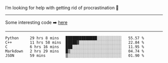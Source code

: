 I’m looking for help with getting rid of procrastination 🤔

-----

Some interesting code :arrow_right: [here](https://github.com/zhen8838/playground)

-----

<!--START_SECTION:waka-->
```text
Python     29 hrs 8 mins   ██████████████░░░░░░░░░░░   55.57 % 
C++        11 hrs 58 mins  █████▓░░░░░░░░░░░░░░░░░░░   22.84 % 
C          6 hrs 16 mins   ███░░░░░░░░░░░░░░░░░░░░░░   11.95 % 
Markdown   2 hrs 29 mins   █▒░░░░░░░░░░░░░░░░░░░░░░░   04.74 % 
JSON       59 mins         ▒░░░░░░░░░░░░░░░░░░░░░░░░   01.90 % 
```
<!--END_SECTION:waka-->

<!--
**zhen8838/zhen8838** is a ✨ _special_ ✨ repository because its `README.md` (this file) appears on your GitHub profile.

Here are some ideas to get you started:

- 🔭 I’m currently working on ...
- 🌱 I’m currently learning ...
- 👯 I’m looking to collaborate on ...
 ...
- 💬 Ask me about ...
- 📫 How to reach me: ...
- 😄 Pronouns: ...
- ⚡ Fun fact: ...
-->
